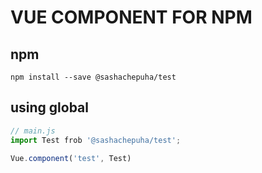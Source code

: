 # VUE COMPONENT FOR NPM

## npm
```
npm install --save @sashachepuha/test
```
## using global
```js
// main.js
import Test frob '@sashachepuha/test';

Vue.component('test', Test)
```
